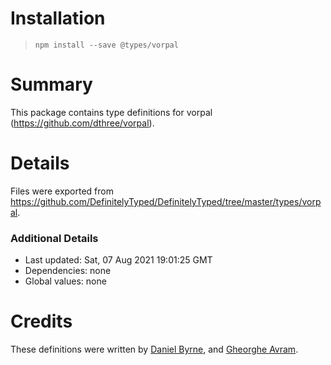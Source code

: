 # Installation
> `npm install --save @types/vorpal`

# Summary
This package contains type definitions for vorpal (https://github.com/dthree/vorpal).

# Details
Files were exported from https://github.com/DefinitelyTyped/DefinitelyTyped/tree/master/types/vorpal.

### Additional Details
 * Last updated: Sat, 07 Aug 2021 19:01:25 GMT
 * Dependencies: none
 * Global values: none

# Credits
These definitions were written by [Daniel Byrne](https://github.com/danwbyrne), and [Gheorghe Avram](https://github.com/sweethuman).

